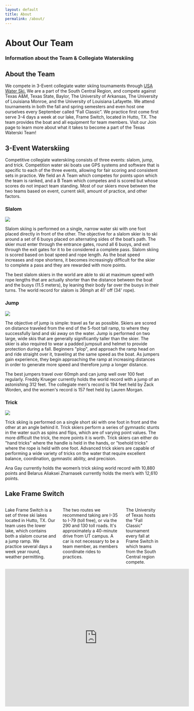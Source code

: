 ```yaml
---
layout: default 
title: About
permalink: /about/
---
```

<div class="about">
  <div class="page-head" style="background-image:url({{site.url}}/assets/images/about-head.jpg)">
    <div class="head-content">
      <h1>About Our Team</h1>
      <h3>Information about the Team &amp; Collegiate Waterskiing</h3>
    </div>
  </div>
  <div class="container">
    <div class="page-section">
      <h2>About the Team</h2>
      <p>We compete in 3-Event collegiate water skiing tournaments through <a href="http://www.usawaterski.org/pages/divisions/3event/main.asp" target="_blank">USA Water Ski.</a> We are a part of the South Central Region, and compete against Texas A&amp;M, Texas State, Baylor, The University of Arkansas, The University of Louisiana Monroe, and the University of Louisiana Lafayette. We attend tournaments in both the fall and spring semesters and even host one ourselves every September called “Fall Classic”. We practice first come first serve 3-4 days a week at our lake, Frame Switch, located in Hutto, TX. The team provides the boat and all equipment for team members. Visit our Join page to learn more about what it takes to become a part of the Texas Waterski Team!</p>
    </div>
    <div class="page-section events">
      <h2>3-Event Waterskiing</h2>
      <p>Competitive collegiate waterskiing consists of three events: slalom, jump, and trick. Competition water ski boats use GPS systems and software that is specific to each of the three events, allowing for fair scoring and consistent sets in practice. We field an A Team which competes for points upon which the team is ranked, and a B Team which competes and is scored but whose scores do not impact team standing. Most of our skiers move between the two teams based on event, current skill, amount of practice, and other factors.</p>
      <h3>Slalom</h3>
      <img class="event-image" src="{{site.url}}/assets/images/about-slalom.jpg">
      <p>Slalom skiing is performed on a single, narrow water ski with one foot placed directly in front of the other. The objective for a slalom skier is to ski around a set of 6 buoys placed on alternating sides of the boat’s path. The skier must enter through the entrance gates, round all 6 buoys, and exit through the exit gates for it to be considered a complete pass. Slalom skiing is scored based on boat speed and rope length. As the boat speed increases and rope shortens, it becomes increasingly difficult for the skier to complete a pass and they are rewarded with more points.</p>
      <p>The best slalom skiers in the world are able to ski at maximum speed with rope lengths that are actually shorter than the distance between the boat and the buoys (11.5 meters), by leaning their body far over the buoys in their turns. The world record for slalom is 36mph at 41' off (34' rope).</p>
      <h3>Jump</h3>
      <img class="event-image" src="{{site.url}}/assets/images/about-jump.jpg">
      <p>The objective of jump is simple: travel as far as possible. Skiers are scored on distance traveled from the end of the 5-foot tall ramp, to where they successfully land and ski away on the water. Jump is performed on two large, wide skis that are generally significantly taller than the skier. The skier is also required to wear a padded jumpsuit and helmet to provide protection during a fall. Beginners "plop", and approach the ramp head on and ride straight over it, traveling at the same speed as the boat. As jumpers gain experience, they begin approaching the ramp at increasing distances in order to generate more speed and therefore jump a longer distance.</p>
      <p>The best jumpers travel over 60mph and can jump well over 100 feet regularly. Freddy Krueger currently holds the world record with a jump of an astonishing 312 feet. The collegiate men's record is 194 feet held by Zack Worden, and the women's record is 157 feet held by Lauren Morgan.</p>
      <h3>Trick</h3>
      <img class="event-image" src="{{site.url}}/assets/images/about-trick.jpg">
      <p>Trick skiing is performed on a single short ski with one foot in front and the other at an angle behind it. Trick skiers perform a series of gymnastic stunts in the water such as spins and flips, which are of varying point values. The more difficult the trick, the more points it is worth. Trick skiers can either do "hand tricks" where the handle is held in the hands, or "toehold tricks" where the rope is held with one foot. Advanced trick skiers are capable of performing a wide variety of tricks on the water that require excellent balance, coordination, gymnastic ability, and precision. </p>
      <p>Ana Gay currently holds the women’s trick skiing world record with 10,880 points and Belarus Aliaksei Zharnasek currently holds the men’s with 12,610 points.</p>
    </div>
  </div>
  <div class="full-image" style="background-image: url({{site.url}}/assets/images/boondocks.jpg); background-position: center;">
  </div>
  <div class="container">
    <div class="page-section">
      <h2>Lake Frame Switch</h2>
      <div class="row">
        <div class="five columns">
          <p>Lake Frame Switch is a set of three ski lakes located in Hutto, TX. Our team uses the lower lake, which contains both a slalom course and a jump ramp. We practice several days a week year round, weather permitting.</p>
          <p>The two routes we recommend taking are I-35 to I-79 (toll free), or via the 290 and 130 toll roads. It's approximately a 40-minute drive from UT campus. A car is not necessary to be a team member, as members coordinate rides to practices.</p>
          <p>The University of Texas hosts the "Fall Classic" tournament every fall at Frame Switch in which teams from the South Central region compete.</p>
        </div>
        <div class="seven columns">
          <div class="map-embed">
            <iframe width="600" height="450" frameborder="0" style="border:0" src="https://www.google.com/maps/embed/v1/place?q=place_id:ChIJ8YQSj1hDE4gRi4EOqASzy-o&key=AIzaSyBDJhwBE1ejSty5RZ54RLVrQTPz_bJIwjQ" allowfullscreen></iframe> 
          </div>
        </div>
      </div>
    </div>
  </div>
</div>


